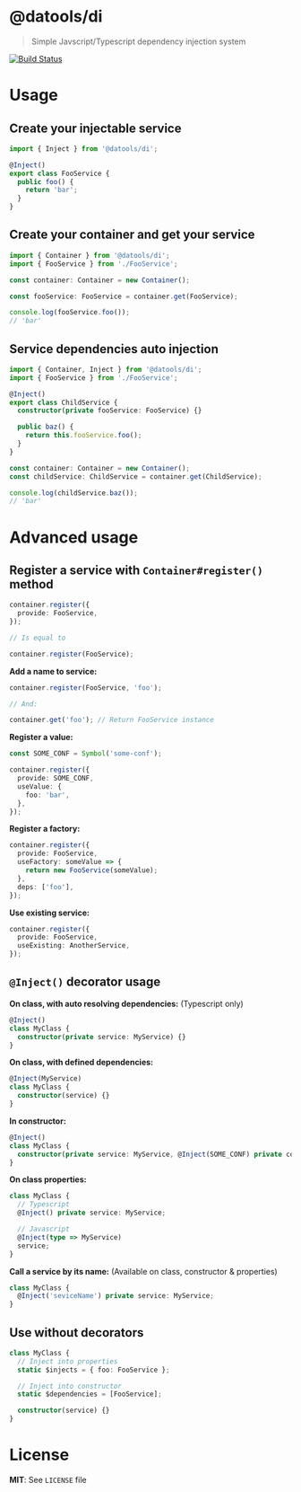 # @datools/di

> Simple Javscript/Typescript dependency injection system

[![Build Status](https://travis-ci.org/datools/di.svg?branch=master)](https://travis-ci.org/datools/di)

# Usage

## Create your injectable service

```ts
import { Inject } from '@datools/di';

@Inject()
export class FooService {
  public foo() {
    return 'bar';
  }
}
```

## Create your container and get your service

```ts
import { Container } from '@datools/di';
import { FooService } from './FooService';

const container: Container = new Container();

const fooService: FooService = container.get(FooService);

console.log(fooService.foo());
// 'bar'
```

## Service dependencies auto injection

```ts
import { Container, Inject } from '@datools/di';
import { FooService } from './FooService';

@Inject()
export class ChildService {
  constructor(private fooService: FooService) {}

  public baz() {
    return this.fooService.foo();
  }
}

const container: Container = new Container();
const childService: ChildService = container.get(ChildService);

console.log(childService.baz());
// 'bar'
```

# Advanced usage

## Register a service with `Container#register()` method

```ts
container.register({
  provide: FooService,
});

// Is equal to

container.register(FooService);
```

**Add a name to service:**

```ts
container.register(FooService, 'foo');

// And:

container.get('foo'); // Return FooService instance
```

**Register a value:**

```ts
const SOME_CONF = Symbol('some-conf');

container.register({
  provide: SOME_CONF,
  useValue: {
    foo: 'bar',
  },
});
```

**Register a factory:**

```ts
container.register({
  provide: FooService,
  useFactory: someValue => {
    return new FooService(someValue);
  },
  deps: ['foo'],
});
```

**Use existing service:**

```ts
container.register({
  provide: FooService,
  useExisting: AnotherService,
});
```

## `@Inject()` decorator usage

**On class, with auto resolving dependencies:** (Typescript only)

```ts
@Inject()
class MyClass {
  constructor(private service: MyService) {}
}
```

**On class, with defined dependencies:**

```ts
@Inject(MyService)
class MyClass {
  constructor(service) {}
}
```

**In constructor:**

```ts
@Inject()
class MyClass {
  constructor(private service: MyService, @Inject(SOME_CONF) private conf: any) {}
}
```

**On class properties:**

```ts
class MyClass {
  // Typescript
  @Inject() private service: MyService;

  // Javascript
  @Inject(type => MyService)
  service;
}
```

**Call a service by its name:** (Available on class, constructor & properties)

```ts
class MyClass {
  @Inject('seviceName') private service: MyService;
}
```

## Use without decorators

```ts
class MyClass {
  // Inject into properties
  static $injects = { foo: FooService };

  // Inject into constructor
  static $dependencies = [FooService];

  constructor(service) {}
}
```

# License

**MIT**: See `LICENSE` file
